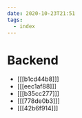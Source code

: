 ```yaml
---
date: 2020-10-23T21:51
tags: 
  - index
---
```


# Backend

- [[[b1cd44b8]]]
- [[[eec1af88]]]
- [[[b35cc277]]]
- [[[778de0b3]]]
- [[[42b6f914]]]

